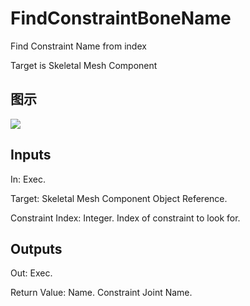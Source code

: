 # FindConstraintBoneName

Find Constraint Name from index

Target is Skeletal Mesh Component

## 图示

![]($-20221218-20273738.png)

## Inputs

In: Exec.

Target: Skeletal Mesh Component Object Reference.

Constraint Index: Integer. Index of constraint to look for.  

## Outputs

Out: Exec.

Return Value: Name. Constraint Joint Name.

